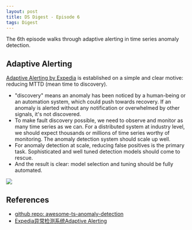 ```yaml
---
layout: post
title: DS Digest - Episode 6
tags: Digest
---
```


The 6th episode walks through adaptive alerting in time series anomaly detection.

## Adaptive Alerting

[Adaptive Alerting by Expedia](https://github.com/ExpediaGroup/adaptive-alerting/tree/master/anomdetect/src/main) is established on a simple and clear motive: reducing MTTD (mean time to discovery).

- "discovery" means an anomaly has been noticed by a human-being or an automation system, which could push towards recovery. If an anomaly is alerted without any notification or overwhelmed by other signals, it's not discovered.
- To make fault discovery possible, we need to observe and monitor as many time series as we can. For a distributed system at industry level, we should expect thousands or millions of time series worthy of monitoring. The anomaly detection system should scale up well.
- For anomaly detection at scale, reducing false positives is the primary task. Sophisticated and well tuned detection models should come to rescue.
- And the result is clear: model selection and tuning should be fully automated.

![](https://jiaxi-github-pages-photohost.oss-cn-beijing.aliyuncs.com/pyreneesalpaca/images/2021-11-10-expedia-arch.png)

## References

- [github repo: awesome-ts-anomaly-detection](https://github.com/rob-med/awesome-TS-anomaly-detection)
- [Expedia异常检测系统Adaptive Alerting](https://www.biaodianfu.com/expedia-adaptive-alerting.html)

